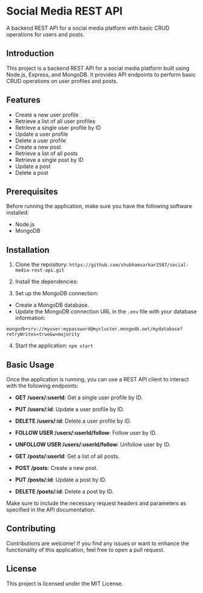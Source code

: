 # Social Media REST API
A backend REST API for a social media platform with basic CRUD operations for users and posts.

## Introduction
This project is a backend REST API for a social media platform built using Node.js, Express, and MongoDB. It provides API endpoints to perform basic CRUD operations on user profiles and posts.

## Features
- Create a new user profile
- Retrieve a list of all user profiles
- Retrieve a single user profile by ID
- Update a user profile
- Delete a user profile
- Create a new post
- Retrieve a list of all posts
- Retrieve a single post by ID
- Update a post
- Delete a post

## Prerequisites
Before running the application, make sure you have the following software installed:

- Node.js
- MongoDB

## Installation
1. Clone the repository:
`https://github.com/shubhamsarkar2587/social-media-rest-api.git`

2. Install the dependencies:

3. Set up the MongoDB connection:
- Create a MongoDB database.
- Update the MongoDB connection URL in the `.env` file with your database information:
```
mongodb+srv://myuser:mypassword@mycluster.mongodb.net/mydatabase?retryWrites=true&w=majority
```

4. Start the application:
`npm start`


## Basic Usage
Once the application is running, you can use a REST API client to interact with the following endpoints:

- **GET /users/:userId**: Get a single user profile by ID.
- **PUT /users/:id**: Update a user profile by ID.
- **DELETE /users/:id**: Delete a user profile by ID.
- **FOLLOW USER /users/:userId/follow**: Follow user by ID.
- **UNFOLLOW USER /users/:userId/follow**: Unfollow user by ID.

- **GET /posts/:userId**: Get a list of all posts.
- **POST /posts**: Create a new post.
- **PUT /posts/:id**: Update a post by ID.
- **DELETE /posts/:id**: Delete a post by ID.

Make sure to include the necessary request headers and parameters as specified in the API documentation.

## Contributing
Contributions are welcome! If you find any issues or want to enhance the functionality of this application, feel free to open a pull request.

## License
This project is licensed under the MIT License.


